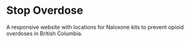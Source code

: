 # Stop Overdose

A responsive website with locations for Naloxone kits to prevent opioid overdoses in British Columbia.